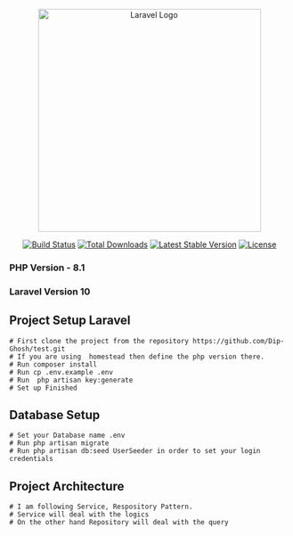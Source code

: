<p align="center"><a href="https://laravel.com" target="_blank"><img src="https://raw.githubusercontent.com/laravel/art/master/logo-lockup/5%20SVG/2%20CMYK/1%20Full%20Color/laravel-logolockup-cmyk-red.svg" width="400" alt="Laravel Logo"></a></p>

<p align="center">
<a href="https://github.com/laravel/framework/actions"><img src="https://github.com/laravel/framework/workflows/tests/badge.svg" alt="Build Status"></a>
<a href="https://packagist.org/packages/laravel/framework"><img src="https://img.shields.io/packagist/dt/laravel/framework" alt="Total Downloads"></a>
<a href="https://packagist.org/packages/laravel/framework"><img src="https://img.shields.io/packagist/v/laravel/framework" alt="Latest Stable Version"></a>
<a href="https://packagist.org/packages/laravel/framework"><img src="https://img.shields.io/packagist/l/laravel/framework" alt="License"></a>
</p>

### PHP Version - 8.1
### Laravel Version 10

## Project Setup Laravel
    # First clone the project from the repository https://github.com/Dip-Ghosh/test.git
    # If you are using  homestead then define the php version there.
    # Run composer install
    # Run cp .env.example .env
    # Run  php artisan key:generate
    # Set up Finished

## Database Setup
    # Set your Database name .env
    # Run php artisan migrate
    # Run php artisan db:seed UserSeeder in order to set your login credentials

## Project Architecture
    # I am following Service, Respository Pattern.
    # Service will deal with the logics
    # On the other hand Repository will deal with the query

